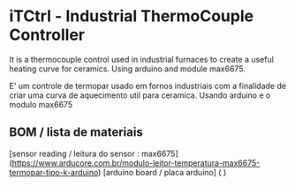 # iTCtrl  -  Industrial ThermoCouple Controller
 
 
 It is a thermocouple control used in industrial furnaces to create a useful heating curve for ceramics. 
 Using arduino and module max6675.
 
 E' um controle de termopar usado em fornos industriais com a finalidade de criar uma curva de aquecimento util para ceramica. 
 Usando arduino e o modulo max6675

## BOM / lista de materiais

[sensor reading / leitura do sensor : max6675] (https://www.arducore.com.br/modulo-leitor-temperatura-max6675-termopar-tipo-k-arduino)
[arduino board / placa arduino] ( )
